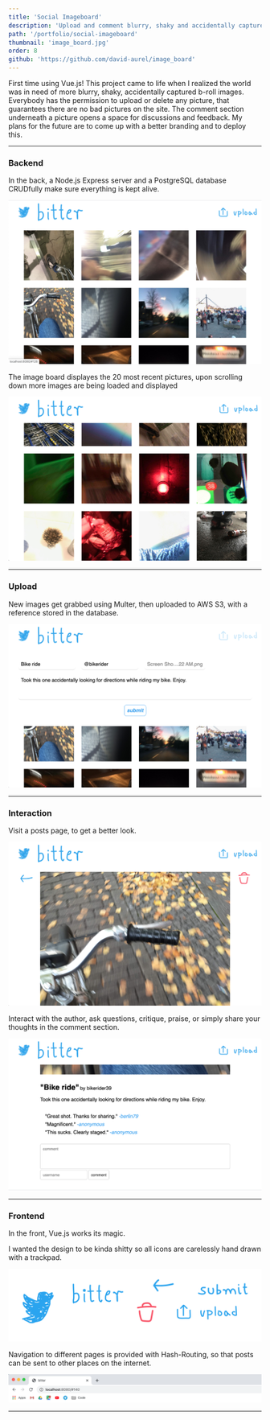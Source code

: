 ```yaml
---
title: 'Social Imageboard'
description: 'Upload and comment blurry, shaky and accidentally captured images'
path: '/portfolio/social-imageboard'
thumbnail: 'image_board.jpg'
order: 8
github: 'https://github.com/david-aurel/image_board'
---
```


First time using Vue.js! This project came to life when I realized the world was in need of more blurry, shaky, accidentally captured b-roll images. Everybody has the permission to upload or delete any picture, that guarantees there are no bad pictures on the site. The comment section underneath a picture opens a space for discussions and feedback. My plans for the future are to come up with a better branding and to deploy this.

---

### Backend

In the back, a Node.js Express server and a PostgreSQL database CRUDfully make sure everything is kept alive.

![img](./start.png)

The image board displayes the 20 most recent pictures, upon scrolling down more images are being loaded and displayed

![img](./scroll.png)

---

### Upload

New images get grabbed using Multer, then uploaded to AWS S3, with a reference stored in the database.

![img](./upload.png)

---

### Interaction

Visit a posts page, to get a better look.

![img](./comment1.png)

Interact with the author, ask questions, critique, praise, or simply share your thoughts in the comment section.

![img](./comment2.png)

---

### Frontend

In the front, Vue.js works its magic.

I wanted the design to be kinda shitty so all icons are carelessly hand drawn with a trackpad.

![img](./icons.jpg)

Navigation to different pages is provided with Hash-Routing, so that posts can be sent to other places on the internet.

![img](./url.png)

---
